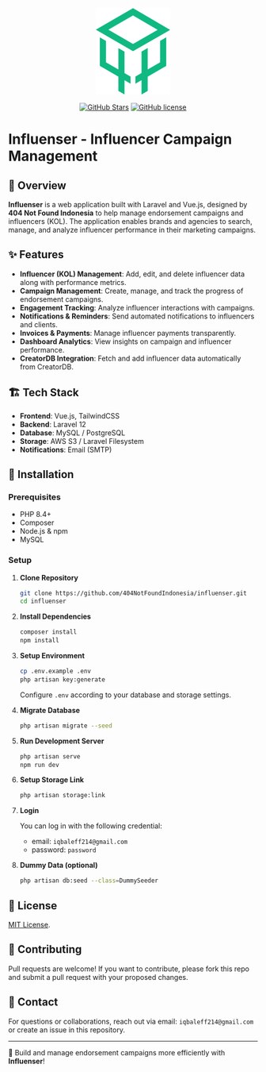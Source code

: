 <div align="center">
    <a href="https://github.com/404NotFoundIndonesia/" target="_blank">
        <img src="./public/404NFID.png" width="150" alt="Hyperion">
    </a>

[![GitHub Stars](https://img.shields.io/github/stars/404NotFoundIndonesia/influenser.svg)](https://github.com/404NotFoundIndonesia/influenser/stargazers)
[![GitHub license](https://img.shields.io/github/license/404NotFoundIndonesia/influenser)](https://github.com/404NotFoundIndonesia/influenser/blob/main/LICENSE)
</div>

# Influenser - Influencer Campaign Management

## 📌 Overview
**Influenser** is a web application built with Laravel and Vue.js, designed by **404 Not Found Indonesia** to help manage endorsement campaigns and influencers (KOL). The application enables brands and agencies to search, manage, and analyze influencer performance in their marketing campaigns.

## ✨ Features
- **Influencer (KOL) Management**: Add, edit, and delete influencer data along with performance metrics.
- **Campaign Management**: Create, manage, and track the progress of endorsement campaigns.
- **Engagement Tracking**: Analyze influencer interactions with campaigns.
- **Notifications & Reminders**: Send automated notifications to influencers and clients.
- **Invoices & Payments**: Manage influencer payments transparently.
- **Dashboard Analytics**: View insights on campaign and influencer performance.
- **CreatorDB Integration**: Fetch and add influencer data automatically from CreatorDB.

## 🏗️ Tech Stack
- **Frontend**: Vue.js, TailwindCSS
- **Backend**: Laravel 12
- **Database**: MySQL / PostgreSQL
- **Storage**: AWS S3 / Laravel Filesystem
- **Notifications**: Email (SMTP)

## 🚀 Installation
### Prerequisites
- PHP 8.4+
- Composer
- Node.js & npm
- MySQL

### Setup
1. **Clone Repository**
   ```bash
   git clone https://github.com/404NotFoundIndonesia/influenser.git
   cd influenser
   ```
2. **Install Dependencies**
   ```bash
   composer install
   npm install
   ```
3. **Setup Environment**
   ```bash
   cp .env.example .env
   php artisan key:generate
   ```
   Configure `.env` according to your database and storage settings.
4. **Migrate Database**
   ```bash
   php artisan migrate --seed
   ```
5. **Run Development Server**
   ```bash
   php artisan serve
   npm run dev
   ```
6. **Setup Storage Link**
   ```bash
   php artisan storage:link
   ```
7. **Login**
   
   You can log in with the following credential:
   - email: `iqbaleff214@gmail.com`
   - password: `password`

8. **Dummy Data (optional)**
   ```bash
   php artisan db:seed --class=DummySeeder
   ```

## 📜 License
[MIT License](LICENSE).

## 🤝 Contributing
Pull requests are welcome! If you want to contribute, please fork this repo and submit a pull request with your proposed changes.

## 📧 Contact
For questions or collaborations, reach out via email: `iqbaleff214@gmail.com` or create an issue in this repository.

---
🚀 Build and manage endorsement campaigns more efficiently with **Influenser**!

